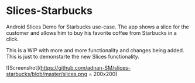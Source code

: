 # Slices-Starbucks
Android Slices Demo for Starbucks use-case. The app shows a slice for the customer and allows him to buy his favorite coffee from Starbucks in a click.


This is a WIP with more and more functionality and changes being added. This is just to demonstarte the new Slices functionality.

![Screenshot](https://github.com/adnan-SM/slices-starbucks/blob/master/slices.png = 200x200)
